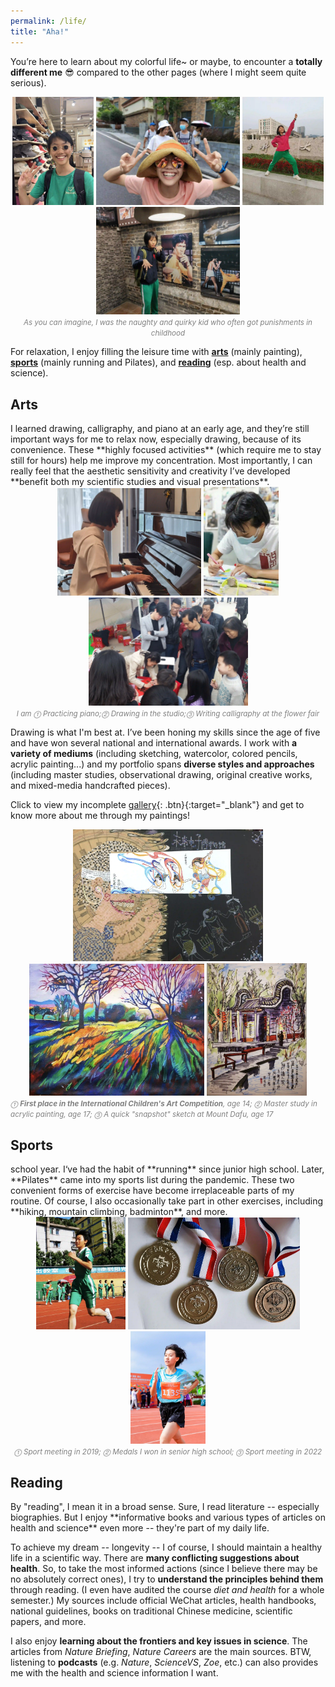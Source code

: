 ```yaml
---
permalink: /life/
title: "Aha!"
---
```

You’re here to learn about my colorful life~ or maybe, to encounter a **totally different me** :sunglasses: compared to the other pages (where I might seem quite serious).
<center>
    <img src="/images/life/quirky2.webp" width=130/>  
    <img src="/images/life/traveling_2020.webp" width=230/> 
    <img src="/images/life/quirky4.webp" width=130/> 
    <img src="/images/life/quirky3.webp" width=230/> 
</center>
<center><font color=grey><small><i>As you can imagine, I was the naughty and quirky kid who often got punishments in childhood</i></small></font></center>

For relaxation, I enjoy filling the leisure time with [**arts**](#3) (mainly painting), [**sports**](#2) (mainly running and Pilates), and [**reading**](#1) (esp. about health and science).
<h2 id="3">Arts</h2>
I learned drawing, calligraphy, and piano at an early age, and they’re still important ways for me to relax now, especially drawing, because of its convenience. These **highly focused activities** (which require me to stay still for hours) help me improve my concentration. Most importantly, I can really feel that the aesthetic sensitivity and creativity I’ve developed **benefit both my scientific studies and visual presentations**.
<center>
    <img src="/images/life/piano.webp" width=230/> 
    <img src="/images/life/drawing_2022.webp" width=120/>  
    <img src="/images/life/caligraphy.webp" width=255/> 
</center>
<center><font color=grey><small><i>I am ⓵ Practicing piano;⓶ Drawing in the studio;⓷ Writing calligraphy at the flower fair
</i></small></font></center>

Drawing is what I'm best at. I’ve been honing my skills since the age of five and have won several national and international awards. I work with **a variety of mediums** (including sketching, watercolor, colored pencils, acrylic painting...) and my portfolio spans **diverse styles and approaches** (including master studies, observational drawing, original creative works, and mixed-media handcrafted pieces). 

Click to view my incomplete [gallery](/gallery){: .btn}{:target="_blank"} and get to know more about me through my paintings!

<center>
    <img src="/images/life/painting_futuremuseum2018.webp" width=304/> 
    <img src="/images/life/painting_2021binxi.webp" width=280/>  
    <img src="/images/life/painting_2021dafu.webp" width=160/> 
</center>
<font color=grey><small><i>⓵ <b>First place in the International Children's Art Competition</b>, age 14; ⓶ Master study in acrylic painting, age 17; ⓷ A quick "snapshot" sketch at Mount Dafu, age 17</i></small></font>

<h2 id="2">Sports</h2>
school year.
I‘ve had the habit of **running** since junior high school. Later, **Pilates** came into my sports list during the pandemic. These two convenient forms of exercise have become irreplaceable parts of my routine. Of course, I also occasionally take part in other exercises, including **hiking, mountain climbing, badminton**, and more.
<center>
    <img src="/images/life/running_2019.webp" width=143/>  
    <img src="/images/life/medals.webp" width=275/> 
    <img src="/images/life/running_2022.webp" width=120/> 
</center>
<center><font color=grey><small><i>⓵ Sport meeting in 2019; ⓶ Medals I won in senior high school; ⓷ Sport meeting in 2022</i></small></font></center>

<h2 id="1">Reading</h2>
By "reading", I mean it in a broad sense. Sure, I read literature -- especially biographies. But I enjoy **informative books and various types of articles on health and science** even more -- they're part of my daily life.

To achieve my dream -- longevity -- I of course, I should maintain a healthy life in a scientific way. There are **many conflicting suggestions about health**. So, to take the most informed actions (since I believe there may be no absolutely correct ones), I try to **understand the principles behind them** through reading. (I even have audited the course *diet and health* for a whole semester.) My sources include official WeChat articles, health handbooks, national guidelines, books on traditional Chinese medicine, scientific papers, and more.

I also enjoy **learning about the frontiers and key issues in science**. The articles from *Nature Briefing*, *Nature Careers* are the main sources. BTW, listening to **podcasts** (e.g. *Nature*, *ScienceVS*, *Zoe*, etc.) can also provides me with the health and science information I want.

